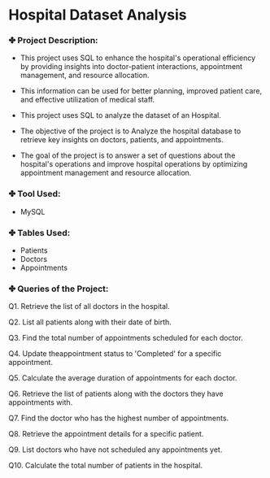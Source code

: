 # Hospital Dataset Analysis


### ✤ Project Description:

- This project uses SQL to enhance the hospital's operational efficiency by providing insights into doctor-patient interactions, appointment management, and resource allocation.

- This information can be used for better planning, improved patient care, and effective utilization of medical staff.

- This project uses SQL to analyze the dataset of an Hospital.

- The objective of the project is to Analyze the hospital database to retrieve key insights on doctors, patients, and appointments.

- The goal of the project is to answer a set of questions about the hospital's operations and improve hospital operations by optimizing appointment management and resource allocation.


### ✤ Tool Used:

- MySQL

### ✤ Tables Used:
- Patients
- Doctors
- Appointments

### ✤ Queries of the Project:

Q1. Retrieve the list of all doctors in the hospital.

Q2. List all patients along with their date of birth.

Q3. Find the total number of appointments scheduled for each doctor. 

Q4. Update theappointment status to 'Completed' for a specific appointment. 

Q5. Calculate the average duration of appointments for each doctor. 

Q6. Retrieve the list of patients along with the doctors they have appointments with.

Q7. Find the doctor who has the highest number of appointments.

Q8. Retrieve the appointment details for a specific patient.

Q9. List doctors who have not scheduled any appointments yet.

Q10. Calculate the total number of patients in the hospital.
